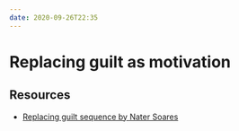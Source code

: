 ```yaml
---
date: 2020-09-26T22:35
---
```


# Replacing guilt as motivation





## Resources

- [Replacing guilt sequence by Nater Soares](https://replacingguilt.com/toc/)
